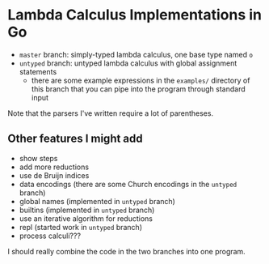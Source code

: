 # Lambda Calculus Implementations in Go

- `master` branch: simply-typed lambda calculus, one base type named `o`
- `untyped` branch: untyped lambda calculus with global assignment statements
  - there are some example expressions in the `examples/` directory of this
    branch that you can pipe into the program through standard input

Note that the parsers I've written require a lot of parentheses.

## Other features I might add

* show steps
* add more reductions
* use de Bruijn indices
* data encodings (there are some Church encodings in the `untyped` branch)
* global names (implemented in `untyped` branch)
* builtins (implemented in `untyped` branch)
* use an iterative algorithm for reductions
* repl (started work in `untyped` branch)
* process calculi???

I should really combine the code in the two branches into one program.
